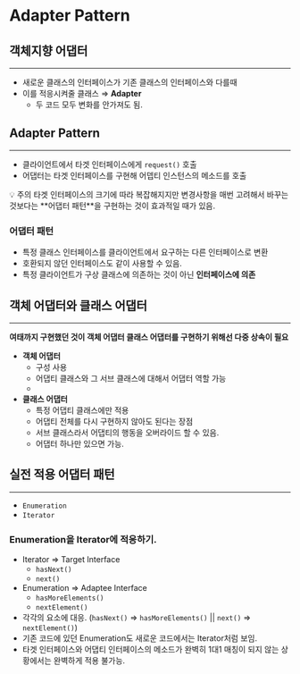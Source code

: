 # Adapter Pattern

## 객체지향 어댑터

---

- 새로운 클래스의 인터페이스가 기존 클래스의 인터페이스와 다를때
- 이를 적응시켜줄 클래스 ⇒ **Adapter**
    - 두 코드 모두 변화를 안가져도 됨.

## Adapter Pattern

---

- 클라이언트에서 타겟 인터페이스에게 `request()` 호출
- 어댑터는 타겟 인터페이스를 구현해 어뎁티 인스턴스의 메소드를 호출

<aside>
💡 주의
타겟 인터페이스의 크기에 따라 복잡해지지만 변경사항을 매번 고려해서 바꾸는 것보다는 **어댑터 패턴**을 구현하는 것이 효과적일 때가 있음.

</aside>

### **어댑터 패턴**

- 특정 클래스 인터페이스를 클라이언트에서 요구하는 다른 인터페이스로 변환
- 호환되지 않던 인터페이스도 같이 사용할 수 있음.
- 특정 클라이언트가 구상 클래스에 의존하는 것이 아닌 **인터페이스에 의존**

## 객체 어댑터와 클래스 어댑터

---

**여태까지 구현했던 것이 객체 어댑터
클래스 어댑터를 구현하기 위해선 다중 상속이 필요**

- **객체 어댑터**
    - 구성 사용
    - 어댑티 클래스와 그 서브 클래스에 대해서 어댑터 역할 가능
    -
- **클래스 어댑터**
    - 특정 어댑티 클래스에만 적용
    - 어댑티 전체를 다시 구현하지 않아도 된다는 장점
    - 서브 클래스라서 어댑티의 행동을 오버라이드 할 수 있음.
    - 어댑터 하나만 있으면 가능.

## 실전 적용 어댑터 패턴

---

- `Enumeration`
- `Iterator`

### Enumeration을 Iterator에 적응하기.

- Iterator ⇒ Target Interface
    - `hasNext()`
    - `next()`
- Enumeration ⇒ Adaptee Interface
    - `hasMoreElements()`
    - `nextElement()`
- 각각의 요소에 대응. (`hasNext()` ⇒ `hasMoreElements()` || `next()` ⇒ `nextElement()`)
- 기존 코드에 있던 Enumeration도 새로운 코드에서는 Iterator처럼 보임.
- 타겟 인터페이스와 어댑티 인터페이스의 메소드가 완벽히 1대1 매칭이 되지 않는 상황에서는 완벽하게 적용 불가능.

